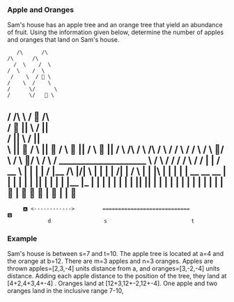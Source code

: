 ### Apple and Oranges

Sam's house has an apple tree and an orange tree that yield an abundance of fruit. Using the information given below, determine the number of apples and oranges that land on Sam's house.

       /\      /\                                                                      /\      /\
      /  \    /  \                                                                    /  \    /  \
     /    \  / 🍊 \                                                                  /    \  /    \
    /      \/      \                                                                /      \/   🍎 \
  /        /\        \                                                            /    🍎  /\        \
 /   🍊    ||         \                                                          /         ||         \
/          ||          \                                                        /          ||          \
\          ||     🍊   /                                                        \          ||     🍎   /
 \    🍊   ||         /                                                          \    🍎   ||         /
  \        /\        /                                                             \        /\        /
   \      \/       /                                                                \      \/       /
    \    /  \  🍊/                                                                   \    /  \  🍎/
     \  /    \  /                       ____________________                          \  /    \  /
      \/      \/                      /                     \                          \/      \/
         | |                         /     __                \                             | |
         | |                        /     |__   /\  |\/|      \                            | |
         | |                       /|      __| /  \ |  |      |\                           | |
         | |                        |       __        __   __ |                            | |
         | |                        | |__| |  | |  | |__  |_  |                            | |
         | |                        | |  | |__| |__|  __| |__ |                            | |
         | |                        |                         |                            | |
         | |             🍊        |         🍊    🍎    🍊  |                  🍎       | |           🍎
----------------------------------------------------------------------------------------------------------------
         🅰️ <------------>         ============================                            🅱️
                 d                 s                           t



### Example

Sam's house is between s=7 and t=10. The apple tree is located at a=4 and the orange at b=12. There are m=3  apples and n=3 oranges. Apples are thrown apples=[2,3,-4] units distance from a, and oranges=[3,-2,-4] units distance. Adding each apple distance to the position of the tree, they land at [4+2,4+3,4+-4] . Oranges land at [12+3,12+-2,12+-4]. One apple and two oranges land in the inclusive range 7-10,